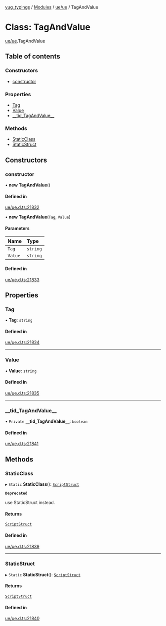 [yug_typings](../README.md) / [Modules](../modules.md) / [ue/ue](../modules/ue_ue.md) / TagAndValue

# Class: TagAndValue

[ue/ue](../modules/ue_ue.md).TagAndValue

## Table of contents

### Constructors

- [constructor](ue_ue.TagAndValue.md#constructor)

### Properties

- [Tag](ue_ue.TagAndValue.md#tag)
- [Value](ue_ue.TagAndValue.md#value)
- [\_\_tid\_TagAndValue\_\_](ue_ue.TagAndValue.md#__tid_tagandvalue__)

### Methods

- [StaticClass](ue_ue.TagAndValue.md#staticclass)
- [StaticStruct](ue_ue.TagAndValue.md#staticstruct)

## Constructors

### constructor

• **new TagAndValue**()

#### Defined in

[ue/ue.d.ts:21832](https://github.com/YugMetaverse/yug_typings/blob/25cad34/ue/ue.d.ts#L21832)

• **new TagAndValue**(`Tag`, `Value`)

#### Parameters

| Name | Type |
| :------ | :------ |
| `Tag` | `string` |
| `Value` | `string` |

#### Defined in

[ue/ue.d.ts:21833](https://github.com/YugMetaverse/yug_typings/blob/25cad34/ue/ue.d.ts#L21833)

## Properties

### Tag

• **Tag**: `string`

#### Defined in

[ue/ue.d.ts:21834](https://github.com/YugMetaverse/yug_typings/blob/25cad34/ue/ue.d.ts#L21834)

___

### Value

• **Value**: `string`

#### Defined in

[ue/ue.d.ts:21835](https://github.com/YugMetaverse/yug_typings/blob/25cad34/ue/ue.d.ts#L21835)

___

### \_\_tid\_TagAndValue\_\_

• `Private` **\_\_tid\_TagAndValue\_\_**: `boolean`

#### Defined in

[ue/ue.d.ts:21841](https://github.com/YugMetaverse/yug_typings/blob/25cad34/ue/ue.d.ts#L21841)

## Methods

### StaticClass

▸ `Static` **StaticClass**(): [`ScriptStruct`](ue_ue.ScriptStruct.md)

**`Deprecated`**

use StaticStruct instead.

#### Returns

[`ScriptStruct`](ue_ue.ScriptStruct.md)

#### Defined in

[ue/ue.d.ts:21839](https://github.com/YugMetaverse/yug_typings/blob/25cad34/ue/ue.d.ts#L21839)

___

### StaticStruct

▸ `Static` **StaticStruct**(): [`ScriptStruct`](ue_ue.ScriptStruct.md)

#### Returns

[`ScriptStruct`](ue_ue.ScriptStruct.md)

#### Defined in

[ue/ue.d.ts:21840](https://github.com/YugMetaverse/yug_typings/blob/25cad34/ue/ue.d.ts#L21840)
